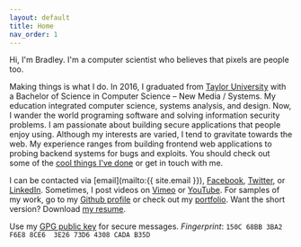 ```yaml
---
layout: default
title: Home
nav_order: 1
---
```


Hi, I'm Bradley. I'm a computer scientist who believes that pixels are people too.

Making things is what I do. In 2016, I graduated from [Taylor University](http://taylor.edu) with a Bachelor of Science in Computer Science &ndash; New Media / Systems. My education integrated computer science, systems analysis, and design. Now, I wander the world programing software and solving information security problems. I am passionate about building secure applications that people enjoy using. Although my interests are varied, I tend to gravitate towards the web. My experience ranges from building frontend web applications to probing backend systems for bugs and exploits. You should check out some of the [cool things I've done](/portfolio/) or get in touch with me.

I can be contacted via [email](mailto:{{ site.email }}), [Facebook](https://www.facebook.com/bradleyrosenfeld/), [Twitter](https://twitter.com/BoringCode/), or [LinkedIn](https://linkedin.com/in/bradleyrosenfeld/). Sometimes, I post videos on [Vimeo](https://vimeo.com/bradleyrosenfeld/) or [YouTube](https://www.youtube.com/channel/UCcAVTJXRxDHbsDGzxXVsJYQ). For samples of my work, go to my [Github profile](https://github.com/BoringCode/) or check out my [portfolio](/portfolio/). Want the short version? Download [my resume](/assets/pdfs/bradleyrosenfeld-resume.pdf).

Use my [GPG public key](/assets/bradleyrosenfeld-publickey.asc) for secure messages. *Fingerprint*: `150C 68BB 3BA2 F6E8 8CE6  3E26 73D6 4308 CADA B35D`
